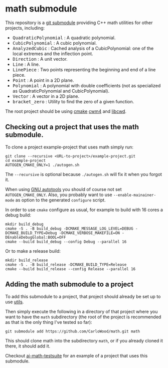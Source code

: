# math submodule

This repository is a [git submodule](https://git-scm.com/book/en/v2/Git-Tools-Submodules)
providing C++ math utilities for other projects, including:

* <tt>QuadraticPolynomial</tt> : A quadratic polynomial.
* <tt>CubicPolynomial</tt> : A cubic polynomial.
* <tt>AnalyzedCubic</tt> : Cached analysis of a CubicPolynomial: one of the local extremes and the inflection point.
* <tt>Direction</tt> : A unit vector.
* <tt>Line</tt> : A line.
* <tt>LinePiece</tt> : Two points representing the beginning and end of a line piece.
* <tt>Point</tt> : A point in a 2D plane.
* <tt>Polynomial</tt> : A polynomial with double coefficients (not as specialized as QuadraticPolynomial and CubicPolynomial).
* <tt>Vector</tt> : A vector in a 2D plane.
* <tt>bracket\_zero</tt> : Utility to find the zero of a given function.

The root project should be using
[cmake](https://cmake.org/overview/)
[cwm4](https://github.com/CarloWood/cwm4) and
[libcwd](https://github.com/CarloWood/libcwd).

## Checking out a project that uses the math submodule.

To clone a project example-project that uses math simply run:

    git clone --recursive <URL-to-project>/example-project.git
    cd example-project
    AUTOGEN_CMAKE_ONLY=1 ./autogen.sh

The ``--recursive`` is optional because ``./autogen.sh`` will fix
it when you forgot it.

When using [GNU autotools](https://en.wikipedia.org/wiki/GNU_Autotools) you should of course
not set ``AUTOGEN_CMAKE_ONLY``. Also, you probably want to use ``--enable-mainainer-mode``
as option to the generated ``configure`` script.

In order to use ``cmake`` configure as usual, for example to build with 16 cores a debug build:

    mkdir build_debug
    cmake -S . -B build_debug -DCMAKE_MESSAGE_LOG_LEVEL=DEBUG -DCMAKE_BUILD_TYPE=Debug -DCMAKE_VERBOSE_MAKEFILE=ON -DEnableDebugGlobal:BOOL=OFF
    cmake --build build_debug --config Debug --parallel 16

Or to make a release build:

    mkdir build_release
    cmake -S . -B build_release -DCMAKE_BUILD_TYPE=Release
    cmake --build build_release --config Release --parallel 16

## Adding the math submodule to a project

To add this submodule to a project, that project should already
be set up to use [utils](https://github.com/CarloWood/ai-utils).

Then simply execute the following in a directory of that project
where you want to have the ``math`` subdirectory (the
root of the project is recommended as that is the only thing
I've tested so far):

    git submodule add https://github.com/CarloWood/math.git math

This should clone math into the subdirectory ``math``, or
if you already cloned it there, it should add it.

Checkout [ai-math-testsuite](https://github.com/CarloWood/ai-math-testsuite)
for an example of a project that uses this submodule.
